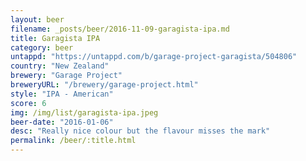 ```yaml
---
layout: beer
filename: _posts/beer/2016-11-09-garagista-ipa.md
title: Garagista IPA
category: beer
untappd: "https://untappd.com/b/garage-project-garagista/504806"
country: "New Zealand"
brewery: "Garage Project"
breweryURL: "/brewery/garage-project.html"
style: "IPA - American"
score: 6
img: /img/list/garagista-ipa.jpeg
beer-date: "2016-01-06"
desc: "Really nice colour but the flavour misses the mark"
permalink: /beer/:title.html
---
```

